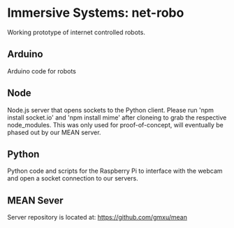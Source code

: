 Immersive Systems: net-robo
===========================

Working prototype of internet controlled robots.

Arduino
-------
Arduino code for robots

Node
----
Node.js server that opens sockets to the Python client. Please run 'npm install socket.io' and 'npm install mime' after cloneing to grab the respective node_modules. This was only used for proof-of-concept, will eventually be phased out by our MEAN server.

Python
------
Python code and scripts for the Raspberry Pi to interface with the webcam and open a socket connection to our servers.


MEAN Sever
----------
Server repository is located at: https://github.com/gmxu/mean

